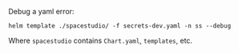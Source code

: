 Debug a yaml error:

```
helm template ./spacestudio/ -f secrets-dev.yaml -n ss --debug
```

Where `spacestudio` contains `Chart.yaml`, `templates`, etc.
